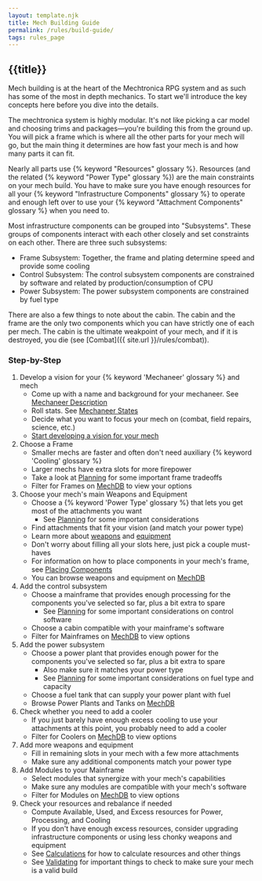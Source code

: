 ```yaml
---
layout: template.njk
title: Mech Building Guide
permalink: /rules/build-guide/
tags: rules_page
---
```


## {{title}}

Mech building is at the heart of the Mechtronica RPG system and as such has some of the most in depth mechanics. To start we'll introduce the key concepts here before you dive into the details.

The mechtronica system is highly modular. It's not like picking a car model and choosing trims and packages—you're building this from the ground up. You will pick a frame which is where all the other parts for your mech will go, but the main thing it determines are how fast your mech is and how many parts it can fit.

Nearly all parts use {% keyword "Resources" glossary %}. Resources (and the related {% keyword "Power Type" glossary %}) are the main constraints on your mech build. You have to make sure you have enough resources for all your {% keyword "Infrastructure Components" glossary %} to operate and enough left over to use your {% keyword "Attachment Components" glossary %} when you need to.

Most infrastructure components can be grouped into "Subsystems". These groups of components interact with each other closely and set constraints on each other. There are three such subsystems:
- Frame Subsystem: Together, the frame and plating determine speed and provide some cooling
- Control Subsystem: The control subsystem components are constrained by software and related by production/consumption of CPU
- Power Subsystem: The power subsystem components are constrained by fuel type

There are also a few things to note about the cabin. The cabin and the frame are the only two components which you can have strictly one of each per mech. The cabin is the ultimate weakpoint of your mech, and if it is destroyed, you die (see [Combat]({{ site.url }}/rules/combat)).


### Step-by-Step

1. Develop a vision for your {% keyword 'Mechaneer' glossary %} and mech
    - Come up with a name and background for your mechaneer. See [Mechaneer Description]({{site.url}}/rules/mechaneer-description)
    - Roll stats. See [Mechaneer States]({{site.url}}/rules/mechaneer-stats)
    - Decide what you want to focus your mech on (combat, field repairs, science, etc.)
    - [Start developing a vision for your mech]({{site.url}}/rules/build-planning)
2. Choose a Frame
    - Smaller mechs are faster and often don't need auxiliary {% keyword 'Cooling' glossary %}
    - Larger mechs have extra slots for more firepower
    - Take a look at [Planning]({{site.url}}/rules/build-planning) for some important frame tradeoffs
    - Filter for Frames on [MechDB]({{site.url}}/mechdb/viewer) to view your options
3. Choose your mech's main Weapons and Equipment
    - Choose a {% keyword 'Power Type' glossary %} that lets you get most of the attachments you want
        - See [Planning]({{site.url}}/rules/build-planning) for some important considerations
    - Find attachments that fit your vision (and match your power type)
    - Learn more about [weapons]({{site.url}}/rules/weapons) and [equipment]({{site.url}}/rules/equipment)
    - Don't worry about filling all your slots here, just pick a couple must-haves
    - For information on how to place components in your mech's frame, see [Placing Components]({{site.url}}/rules/placing-components)
    - You can browse weapons and equipment on [MechDB]({{site.url}}/mechdb/viewer)
4. Add the control subsystem
    - Choose a mainframe that provides enough processing for the components you've selected so far, plus a bit extra to spare
        - See [Planning]({{site.url}}/rules/build-planning) for some important considerations on control software
    - Choose a cabin compatible with your mainframe's software
    - Filter for Mainframes on [MechDB]({{site.url}}/mechdb/viewer) to view options
5. Add the power subsystem
    - Choose a power plant that provides enough power for the components you've selected so far, plus a bit extra to spare
        - Also make sure it matches your power type
        - See [Planning]({{site.url}}/rules/build-planning) for some important considerations on fuel type and capacity
    - Choose a fuel tank that can supply your power plant with fuel
    - Browse Power Plants and Tanks on [MechDB]({{site.url}}/mechdb/viewer)
6. Check whether you need to add a cooler
    - If you just barely have enough excess cooling to use your attachments at this point, you probably need to add a cooler
    - Filter for Coolers on [MechDB]({{site.url}}/mechdb/viewer) to view options
7. Add more weapons and equipment
    - Fill in remaining slots in your mech with a few more attachments
    - Make sure any additional components match your power type
8. Add Modules to your Mainframe
    - Select modules that synergize with your mech's capabilities
    - Make sure any modules are compatible with your mech's software
    - Filter for Modules on [MechDB]({{site.url}}/mechdb/viewer) to view options
9. Check your resources and rebalance if needed
    - Compute Available, Used, and Excess resources for Power, Processing, and Cooling
    - If you don't have enough excess resources, consider upgrading infrastructure components or using less chonky weapons and equipment
    - See [Calculations]({{site.url}}/rules/calculations) for how to calculate resources and other things
    - See [Validating]({{site.url}}/rules/valdiating) for important things to check to make sure your mech is a valid build